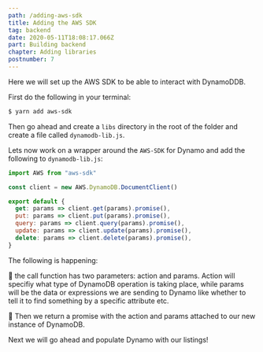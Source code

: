 ```yaml
---
path: /adding-aws-sdk
title: Adding the AWS SDK
tag: backend
date: 2020-05-11T18:08:17.066Z
part: Building backend
chapter: Adding libraries
postnumber: 7
---
```


Here we will set up the AWS SDK to be able to interact with DynamoDDB.

First do the following in your terminal:

```bash
$ yarn add aws-sdk
```

Then go ahead and create a `libs` directory in the root of the folder and create a file called `dynamodb-lib.js`.

Lets now work on a wrapper around the `AWS-SDK` for Dynamo and add the following to `dynamodb-lib.js`:

```javascript
import AWS from "aws-sdk"

const client = new AWS.DynamoDB.DocumentClient()

export default {
  get: params => client.get(params).promise(),
  put: params => client.put(params).promise(),
  query: params => client.query(params).promise(),
  update: params => client.update(params).promise(),
  delete: params => client.delete(params).promise(),
}
```

The following is happening:

🎯 the call function has two parameters: action and params. Action will specifiy what type of DynamoDB operation is taking place, while params will be the data or expressions we are sending to Dynamo like whether to tell it to find something by a specific attribute etc.

🎯 Then we return a promise with the action and params attached to our new instance of DynamoDB.

Next we will go ahead and populate Dynamo with our listings!
